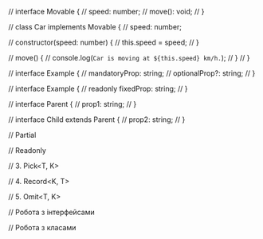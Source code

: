 // interface Movable {
//   speed: number;
//   move(): void;
// }

// class Car implements Movable {
//   speed: number;

//   constructor(speed: number) {
//     this.speed = speed;
//   }

//   move() {
//     console.log(`Car is moving at ${this.speed} km/h.`);
//   }
// }

// interface Example {
//   mandatoryProp: string;
//   optionalProp?: string;
// }

// interface Example {
//   readonly fixedProp: string;
// }

// interface Parent {
//   prop1: string;
// }

// interface Child extends Parent {
//   prop2: string;
// }

// Partial<T>

<!-- // Задача 1: Уявімо, що у вас є форма редагування профілю користувача.
// Користувач може вибирати, які поля він хоче оновити.Створіть тип для такої форми на основі існуючого типу User. -->

<!-- //   Задача 2: У вас є конфігураційний об'єкт з декількома полями.
// Створіть функцію, яка приймає часткові налаштування та повертає повний конфігураційний об'єкт. -->

// Readonly<T>

<!-- // Задача 1: Ви розробляєте функцію, яка приймає масив чисел і повертає його ж,
//   але ви хочете гарантувати, що функція не змінює вхідний масив. -->

<!-- // Задача 2: Створіть об'єкт конфігурації, який не можна змінювати після його створення. -->

// 3. Pick<T, K>

<!-- // Задача 1: У вас є об'єкт користувача і вам потрібно створити функцію, яка повертає лише ім'я та електронну пошту користувача.
// Задача 2: Ви хочете зберегти тільки певні поля з API-відповіді для відображення в UI. -->

// 4. Record<K, T>

<!-- // Задача 1: Ви хочете створити об'єкт, який мапить імена користувачів до їх віку.
// Задача 2: Мапа з іменами місяців до кількості днів у них. -->

// 5. Omit<T, K>

<!-- // Задача 1: У вас є тип користувача, але ви хочете створити новий тип без поля пароля для відправлення даних на клієнтську сторону.
//Задача 2: Ви хочете створити новий тип на основі API-відповіді, але без дати створення. -->

// Робота з інтерфейсами

<!-- // Спроєктуйте інтерфейс для ресторанного меню.
// Він повинен містити поля: назва, ціна, категорія(наприклад, закуска, основна страва, десерт).
// Розробіть функцію, яка приймає список страв і фільтрує їх за категорією. -->

<!-- // Спроєктуйте інтерфейс для користувача з полями ім'я, email та дата народження.
// Після цього створіть функцію, яка перевіряє, чи є користувач повнолітнім. -->

// Робота з класами

<!-- // Спроєктуйте інтерфейс CarProperties з такими характеристиками, як brand, year та fuelType.
// Створіть клас Car, який реалізує цей інтерфейс і має метод getDetails(), що виводить інформацію про автомобіль. -->
<!-- 
// Спроєктуйте інтерфейс StudentData з полями name, studentID та major.
// Створіть клас Student, який реалізує цей інтерфейс і має метод introduce(), де студент представляється. -->